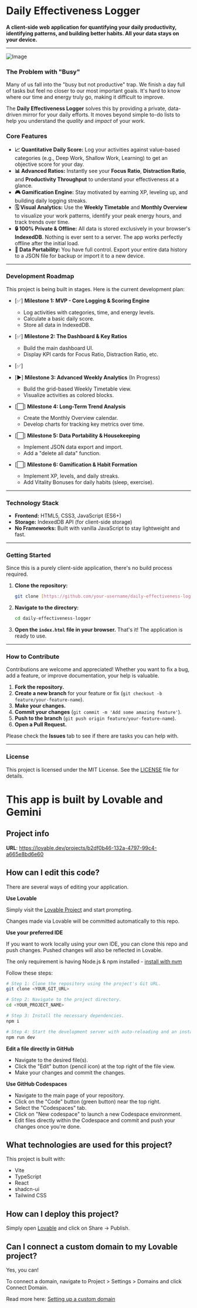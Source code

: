 # Daily Effectiveness Logger

**A client-side web application for quantifying your daily productivity, identifying patterns, and building better habits. All your data stays on your device.**

---

![Image](https://github.com/user-attachments/assets/5ae83ebe-9a93-4e46-a1b3-a057c78b3dfc)

### The Problem with "Busy"
Many of us fall into the "busy but not productive" trap. We finish a day full of tasks but feel no closer to our most important goals. It's hard to know where our time and energy truly go, making it difficult to improve.

The **Daily Effectiveness Logger** solves this by providing a private, data-driven mirror for your daily efforts. It moves beyond simple to-do lists to help you understand the *quality* and *impact* of your work.

### Core Features

* **📈 Quantitative Daily Score:** Log your activities against value-based categories (e.g., Deep Work, Shallow Work, Learning) to get an objective score for your day.
* **📊 Advanced Ratios:** Instantly see your **Focus Ratio**, **Distraction Ratio**, and **Productivity Throughput** to understand your effectiveness at a glance.
* **🎮 Gamification Engine:** Stay motivated by earning XP, leveling up, and building daily logging streaks.
* **🗓️ Visual Analytics:** Use the **Weekly Timetable** and **Monthly Overview** to visualize your work patterns, identify your peak energy hours, and track trends over time.
* **🔒 100% Private & Offline:** All data is stored exclusively in your browser's **IndexedDB**. Nothing is ever sent to a server. The app works perfectly offline after the initial load.
* **💼 Data Portability:** You have full control. Export your entire data history to a JSON file for backup or import it to a new device.

---

### Development Roadmap

This project is being built in stages. Here is the current development plan:

* [✅] **Milestone 1: MVP - Core Logging & Scoring Engine**
    * Log activities with categories, time, and energy levels.
    * Calculate a basic daily score.
    * Store all data in IndexedDB.

* [✅] **Milestone 2: The Dashboard & Key Ratios**
    * Build the main dashboard UI.
    * Display KPI cards for Focus Ratio, Distraction Ratio, etc.

* [✅] 

* [▶️] **Milestone 3: Advanced Weekly Analytics** (In Progress)
    * Build the grid-based Weekly Timetable view.
    * Visualize activities as colored blocks.

* [⬜] **Milestone 4: Long-Term Trend Analysis**
    * Create the Monthly Overview calendar.
    * Develop charts for tracking key metrics over time.

* [⬜] **Milestone 5: Data Portability & Housekeeping**
    * Implement JSON data export and import.
    * Add a "delete all data" function.
* [⬜] **Milestone 6: Gamification & Habit Formation**
    * Implement XP, levels, and daily streaks.
    * Add Vitality Bonuses for daily habits (sleep, exercise).
---

### Technology Stack

* **Frontend:** HTML5, CSS3, JavaScript (ES6+)
* **Storage:** IndexedDB API (for client-side storage)
* **No Frameworks:** Built with vanilla JavaScript to stay lightweight and fast.

---

### Getting Started

Since this is a purely client-side application, there's no build process required.

1.  **Clone the repository:**
    ```bash
    git clone [https://github.com/your-username/daily-effectiveness-logger.git](https://github.com/your-username/daily-effectiveness-logger.git)
    ```
2.  **Navigate to the directory:**
    ```bash
    cd daily-effectiveness-logger
    ```
3.  **Open the `index.html` file in your browser.**
    That's it! The application is ready to use.

---

### How to Contribute

Contributions are welcome and appreciated! Whether you want to fix a bug, add a feature, or improve documentation, your help is valuable.

1.  **Fork the repository.**
2.  **Create a new branch** for your feature or fix (`git checkout -b feature/your-feature-name`).
3.  **Make your changes.**
4.  **Commit your changes** (`git commit -m 'Add some amazing feature'`).
5.  **Push to the branch** (`git push origin feature/your-feature-name`).
6.  **Open a Pull Request.**

Please check the **Issues** tab to see if there are tasks you can help with.

---

### License

This project is licensed under the MIT License. See the [LICENSE](LICENSE) file for details.

# This app is built by Lovable and Gemini
## Project info

**URL**: https://lovable.dev/projects/b2df0b46-132a-4797-99c4-a665e8bd6e60

## How can I edit this code?

There are several ways of editing your application.

**Use Lovable**

Simply visit the [Lovable Project](https://lovable.dev/projects/b2df0b46-132a-4797-99c4-a665e8bd6e60) and start prompting.

Changes made via Lovable will be committed automatically to this repo.

**Use your preferred IDE**

If you want to work locally using your own IDE, you can clone this repo and push changes. Pushed changes will also be reflected in Lovable.

The only requirement is having Node.js & npm installed - [install with nvm](https://github.com/nvm-sh/nvm#installing-and-updating)

Follow these steps:

```sh
# Step 1: Clone the repository using the project's Git URL.
git clone <YOUR_GIT_URL>

# Step 2: Navigate to the project directory.
cd <YOUR_PROJECT_NAME>

# Step 3: Install the necessary dependencies.
npm i

# Step 4: Start the development server with auto-reloading and an instant preview.
npm run dev
```

**Edit a file directly in GitHub**

- Navigate to the desired file(s).
- Click the "Edit" button (pencil icon) at the top right of the file view.
- Make your changes and commit the changes.

**Use GitHub Codespaces**

- Navigate to the main page of your repository.
- Click on the "Code" button (green button) near the top right.
- Select the "Codespaces" tab.
- Click on "New codespace" to launch a new Codespace environment.
- Edit files directly within the Codespace and commit and push your changes once you're done.

## What technologies are used for this project?

This project is built with:

- Vite
- TypeScript
- React
- shadcn-ui
- Tailwind CSS

## How can I deploy this project?

Simply open [Lovable](https://lovable.dev/projects/b2df0b46-132a-4797-99c4-a665e8bd6e60) and click on Share -> Publish.

## Can I connect a custom domain to my Lovable project?

Yes, you can!

To connect a domain, navigate to Project > Settings > Domains and click Connect Domain.

Read more here: [Setting up a custom domain](https://docs.lovable.dev/tips-tricks/custom-domain#step-by-step-guide)

